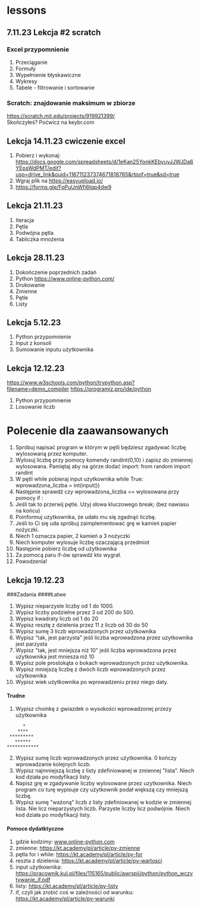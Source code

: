 # lessons

## 7.11.23 Lekcja #2 scratch

### Excel przypomnienie
1. Przeciąganie
1. Formuły
1. Wypełnienie błyskawiczne
1. Wykresy
1. Tabele - filtrowanie i sortowanie

### Scratch: znajdowanie maksimum w zbiorze
https://scratch.mit.edu/projects/919921399/  
Skończyłeś? Poćwicz na keybr.com

## Lekcja 14.11.23 cwiczenie excel
1. Pobierz i wykonaj: https://docs.google.com/spreadsheets/d/1eKan25YonkKEbvuyJJWJDa6YEpsWdPMT/edit?usp=drive_link&ouid=116711237374671818765&rtpof=true&sd=true
2. Wgraj plik na https://easyupload.io/
3. https://forms.gle/FpPuUnWfi6tqp4dw9

## Lekcja 21.11.23
1. Iteracja
2. Pętla
3. Podwójna pętla
4. Tabliczka mnożenia

## Lekcja 28.11.23
1. Dokończenie poprzednich zadań
2. Python https://www.online-python.com/
3. Drukowanie
4. Zmienne
5. Pętle
6. Listy

## Lekcja 5.12.23
1. Python przypomnienie
2. Input z konsoli
3. Sumowanie inputu użytkownika

## Lekcja 12.12.23
https://www.w3schools.com/python/trypython.asp?filename=demo_compiler
https://programiz.pro/ide/python
1. Python przypomnienie
2. Losowanie liczb
# Polecenie dla zaawansowanych
1. Spróbuj napisać program w którym w pętli będziesz zgadywać liczbę wylosowaną przez komputer.
3. Wylosuj liczbę przy pomocy komendy randint(0,10) i zapisz do zmiennej wylosowana. Pamiętaj aby na górze dodać import: from random import randint
3. W pętli while pobieraj input użytkownika while True: wprowadzona_liczba = int(input())
3. Następnie sprawdź czy wprowadzona_liczba == wylosowana przy pomocy if <warunek>:
3. Jeśli tak to przerwij pętle. Użyj słowa kluczowego break; (bez nawiasu na końcu)
3. Poinformuj użytkownika, że udało mu się zgadnąć liczbę.
3. Jeśli to Ci się uda spróbuj zaimplementować grę w kamień papier nożyczki.
3. Niech 1 oznacza papier, 2 kamień a 3 nożyczki
3. Niech komputer wylosuje liczbę ozaczającą przedmiot
3. Następnie pobierz liczbę od użytkownika
3. Za pomocą paru if-ów sprawdź kto wygrał.
3. Powodzenia!

## Lekcja 19.12.23
###Zadania
####Łatwe
1. Wypisz nieparzyste liczby od 1 do 1000.
2. Wypisz liczby podzielne przez 3 od 200 do 500.
3. Wypisz kwadraty liczb od 1 do 20
4. Wypisz resztę z dzielenia przez 11 z liczb od 30 do 50
5. Wypisz sumę 3 liczb wprowadzonych przez użytkownika
6. Wypisz "tak, jest parzysta" jeśli liczba wprowadzona przez uzytkownika jest parzysta
7. Wypisz "tak, jest mniejsza niż 10" jeśli liczba wprowadzona przez użytkownika jest mniesza niż 10
8. Wypisz pole prostokąta o bokach wprowadzonych przez użytkownika.
9. Wypisz mniejszą liczbę z dwóch liczb wprowadzonych przez użytkownika
10. Wypisz wiek użytkownika po wprowadzeniu przez niego daty.
#### Trudne
1. Wypisz choinkę z gwiazdek o wysokości wprowadzonej przezy użytkownika

```
      *
    ****
 *********
   ******
************
```
2. Wypisz sumę liczb wprowadzonych przez użytkownika. 0 kończy wprowadzanie kolejnych liczb.
3. Wypisz najmniejszą liczbę z listy zdefiniowanej w zmiennej "lista". Niech kod działa po modyfikacji listy.
5. Napisz grę w zgadywanie liczby wylosowane przez uzytkownika. Niech program co turę wypisuje czy użytkownik podał większą czy mniejszą liczbę.
6. Wypisz sumę "ważoną" liczb z listy zdefiniowanej w kodzie w zmiennej lista. Nie licz nieparzystych liczb. Parzyste liczby licz podwójnie. Niech kod działa po modyfikacji listy.

#### Pomoce dydatktyczne
1. gdzie kodzimy: www.online-python.com
1. zmienne: https://kt.academy/pl/article/py-zmienne
1. pętla for i while: https://kt.academy/pl/article/py-for
1. reszta z dzielenia: https://kt.academy/pl/article/py-wartosci
1. input użytkownika: https://pracownik.kul.pl/files/115165/public/awrspii/python/python_wczytywanie_if.pdf
1. listy: https://kt.academy/pl/article/py-listy
2. if, czyli jak zrobić coś w zależności od warunku: https://kt.academy/pl/article/py-warunki

